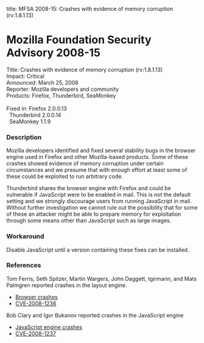 title: MFSA 2008-15: Crashes with evidence of memory corruption (rv:1.8.1.13)

<h1>Mozilla Foundation Security Advisory 2008-15</h1>

<p>
 <span class="label">Title:</span>     Crashes with evidence of memory corruption (rv:1.8.1.13)<br/>
<span class="label">Impact:</span>     Critical<br/>
<span class="label">Announced:</span>  March 25, 2008<br/>
<span class="label">Reporter:</span>   Mozilla developers and community<br/>
<span class="label">Products:</span>   Firefox, Thunderbird, SeaMonkey<br/>
<br/>
<span class="label">Fixed in:</span>   Firefox 2.0.0.13<br/>
<span class="label">&#160;</span>      Thunderbird 2.0.0.14<br/>
<span class="label">&#160;</span>      SeaMonkey 1.1.9<br/>
</p>


<h3>Description</h3>

<p>Mozilla developers identified and fixed several stability bugs in the
browser engine used in Firefox and other Mozilla-based products. Some of
these crashes showed evidence of memory corruption under certain
circumstances and we presume that with enough effort at least some of these
could be exploited to run arbitrary code.</p>

<p class="note">Thunderbird shares the browser engine with Firefox and could
be vulnerable if JavaScript were to be enabled in mail. This is not the
default setting and we strongly discourage users from running JavaScript in
mail. Without further investigation we cannot rule out the possibility that
for some of these an attacker might be able to prepare memory for exploitation
through some means other than JavaScript such as large images.</p>

<h3>Workaround</h3>

<p>Disable JavaScript until a version containing these fixes can be installed.</p>

<h3>References</h3>

<p>Tom Ferris, Seth Spitzer, Martin Wargers, John Daggett, tgirmann, and Mats Palmgren reported crashes in the layout engine.</p>

<ul>
  <li><a href="https://bugzilla.mozilla.org/buglist.cgi?bug_id=345529,328258,405783,399286,415827,384871">Browser crashes</a></li>
  <li><a class="ex-ref" href="http://cve.mitre.org/cgi-bin/cvename.cgi?name=CVE-2008-1236">CVE-2008-1236</a></li>
</ul>

<p>Bob Clary and Igor Bukanov reported crashes in the JavaScript engine</p>

<ul>
  <li><a href="https://bugzilla.mozilla.org/buglist.cgi?bug_id=414755,412926,420880,417377,416354,411025,416705">JavaScript engine crashes</a></li>
  <li><a class="ex-ref" href="http://cve.mitre.org/cgi-bin/cvename.cgi?name=CVE-2008-1237">CVE-2008-1237</a></li>
</ul>




